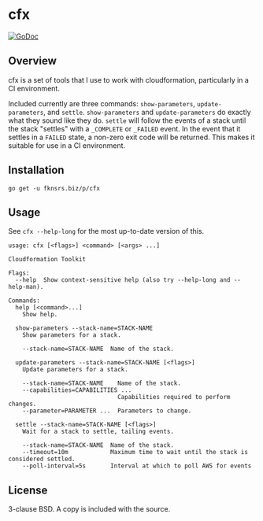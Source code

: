 cfx
===

[![GoDoc](https://godoc.org/fknsrs.biz/p/cfx?status.svg)](https://godoc.org/fknsrs.biz/p/cfx)

Overview
--------

cfx is a set of tools that I use to work with cloudformation, particularly in
a CI environment.

Included currently are three commands: `show-parameters`, `update-parameters`,
and `settle`. `show-parameters` and `update-parameters` do exactly what they
sound like they do. `settle` will follow the events of a stack until the stack
"settles" with a `_COMPLETE` or `_FAILED` event. In the event that it settles
in a `FAILED` state, a non-zero exit code will be returned. This makes it
suitable for use in a CI environment.

Installation
------------

`go get -u fknsrs.biz/p/cfx`

Usage
-----

See `cfx --help-long` for the most up-to-date version of this.

```
usage: cfx [<flags>] <command> [<args> ...]

Cloudformation Toolkit

Flags:
  --help  Show context-sensitive help (also try --help-long and --help-man).

Commands:
  help [<command>...]
    Show help.

  show-parameters --stack-name=STACK-NAME
    Show parameters for a stack.

    --stack-name=STACK-NAME  Name of the stack.

  update-parameters --stack-name=STACK-NAME [<flags>]
    Update parameters for a stack.

    --stack-name=STACK-NAME    Name of the stack.
    --capabilities=CAPABILITIES ...
                               Capabilities required to perform changes.
    --parameter=PARAMETER ...  Parameters to change.

  settle --stack-name=STACK-NAME [<flags>]
    Wait for a stack to settle, tailing events.

    --stack-name=STACK-NAME  Name of the stack.
    --timeout=10m            Maximum time to wait until the stack is considered settled.
    --poll-interval=5s       Interval at which to poll AWS for events
```

License
-------

3-clause BSD. A copy is included with the source.
